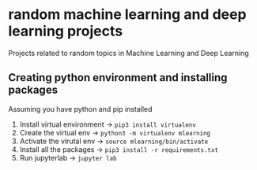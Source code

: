 # random machine learning and deep learning projects
Projects related to random topics in Machine Learning and Deep Learning

## Creating python environment and installing packages
Assuming you have python and pip installed

1. Install virtual environment -> `pip3 install virtualenv`
2. Create the virtual env -> `python3 -m virtualenv mlearning`
3. Activate the virutal env -> `source mlearning/bin/activate`
4. Install all the packages -> `pip3 install -r requirements.txt`
5. Run jupyterlab -> `jupyter lab`
